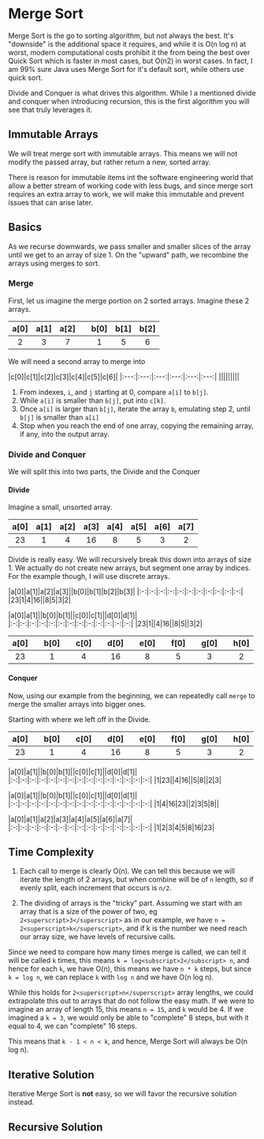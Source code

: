 # Merge Sort
Merge Sort is the go to sorting algorithm, but not always the best. It's "downside" is the additional space it requires, and while it is O(n log n) at worst, modern computational costs prohibit it the from being the best over Quick Sort which is faster in most cases, but O(n<superscript>2</superscript>) in worst cases. In fact, I am 99% sure Java uses Merge Sort for it's default sort, while others use quick sort.

Divide and Conquer is what drives this algorithm. While I a mentioned divide and conquer when introducing recursion, this is the first algorithm you will see that truly leverages it.

## Immutable Arrays
We will treat merge sort with immutable arrays. This means we will not modify the passed array, but rather return a new, sorted array.

There is reason for immutable items int the software engineering world that allow a better stream of working code with less bugs, and since merge sort requires an extra array to work, we will make this immutable and prevent issues that can arise later.

## Basics
As we recurse downwards, we pass smaller and smaller slices of the array until we get to an array of size 1. On the "upward" path, we recombine the arrays using merges to sort.

### Merge
First, let us imagine the merge portion on 2 sorted arrays. Imagine these 2 arrays.

|a[0]|a[1]|a[2]| |b[0]|b[1]|b[2]|
|:----:|:----:|:---:|:---:|:---:|:---:|:--:|
|2|3|7||1|5|6|

We will need a second array to merge into

|c[0]|c[1]|c[2]|c[3]|c[4]|c[5]|c[6]|
|:---:|:---:|:---:|:---:|:---:|:---:|
|||||||||

1. From indexes, `i`, and `j` starting at 0, compare `a[i]` to `b[j]`.
2. While `a[i]` is smaller than `b[j]`, put into `c[k]`.
3. Once `a[i]` is larger than `b[j]`, iterate the array `b`, emulating step 2, until `b[j]` is smaller than `a[i]`
4. Stop when you reach the end of one array, copying the remaining array, if any, into the output array.  

### Divide and Conquer
We will split this into two parts, the Divide and the Conquer

#### Divide
Imagine a small, unsorted array.

|a[0]|a[1]|a[2]|a[3]|a[4]|a[5]|a[6]|a[7]|
|:-:|:-:|:-:|:-:|:-:|:-:|:-:|:-:|
|23|1|4|16|8|5|3|2|

Divide is really easy. We will recursively break this down into arrays of size 1. We actually do not create new arrays, but segment one array by indices. For the example though, I will use discrete arrays.

|a[0]|a[1]|a[2]|a[3]||b[0]|b[1]|b[2]|b[3]|
|:-:|:-:|:-:|:-:|:-:|:-:|:-:|:-:|:-:|:-:|:-:|
|23|1|4|16||8|5|3|2|

|a[0]|a[1]||b[0]|b[1]||c[0]|c[1]||d[0]|d[1]|
|:-:|:-:|:-:|:-:|:-:|:-:|:-:|:-:|:-:|:-:|:-:|:-:|:-:|
|23|1||4|16||8|5||3|2|

|a[0]||b[0]||c[0]||d[0]||e[0]||f[0]||g[0]||h[0]|
|:-:|:-:|:-:|:-:|:-:|:-:|:-:|:-:|:-:|:-:|:-:|:-:|:-:|:-:|:-:|
|23||1||4||16||8||5||3||2|

#### Conquer
Now, using our example from the beginning, we can repeatedly call `merge` to merge the smaller arrays into bigger ones.

Starting with where we left off in the Divide.

|a[0]||b[0]||c[0]||d[0]||e[0]||f[0]||g[0]||h[0]|
|:-:|:-:|:-:|:-:|:-:|:-:|:-:|:-:|:-:|:-:|:-:|:-:|:-:|:-:|:-:|
|23||1||4||16||8||5||3||2|

|a[0]|a[1]||b[0]|b[1]||c[0]|c[1]||d[0]|d[1]|
|:-:|:-:|:-:|:-:|:-:|:-:|:-:|:-:|:-:|:-:|:-:|:-:|:-:|:-:|:-:|
|1|23||4|16||5|8||2|3|

|a[0]|a[1]||b[0]|b[1]||c[0]|c[1]||d[0]|d[1]|
|:-:|:-:|:-:|:-:|:-:|:-:|:-:|:-:|:-:|:-:|:-:|:-:|:-:|:-:|:-:|
|1|4|16|23||2|3|5|8||

|a[0]|a[1]|a[2]|a[3]|a[4]|a[5]|a[6]|a[7]|
|:-:|:-:|:-:|:-:|:-:|:-:|:-:|:-:|:-:|:-:|:-:|:-:|:-:|:-:|:-:|
|1|2|3|4|5|8|16|23|


## Time Complexity

1. Each call to merge is clearly O(n). We can tell this because we will iterate the length of 2 arrays, but when combine will be of `n` length, so if evenly split, each increment that occurs is `n/2`.

2. The dividing of arrays is the "tricky" part. Assuming we start with an array that is a size of the power of two, eg `2<superscript>3</superscript>` as in our example, we have `n = 2<superscript>k</superscript>`, and if k is the number we need reach our array size, we have levels of recursive calls.

Since we need to compare how many times merge is called, we can tell it will be called `k` times, this means `k = log<subscript>2</subscript> n`, and hence for each `k`, we have O(n), this means we have `n * k` steps, but since `k = log n`, we can replace `k` with `log n` and we have O(n log n).

While this holds for `2<superscript>n</superscript>` array lengths, we could extrapolate this out to arrays that do not follow the easy math. If we were to imagine an array of length 15, this means `n = 15`, and `k` would be 4. If we imagined a `k = 3`, we would only be able to "complete" 8 steps, but with it equal to 4, we can "complete" 16 steps.

This means that `k - 1 < n < k`, and hence, Merge Sort will always be O(n log n).

## Iterative Solution
Iterative Merge Sort is **not** easy, so we will favor the recursive solution instead.

## Recursive Solution
